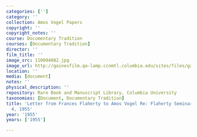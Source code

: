 ```yaml
---
categories: ['']
category: ''
collection: Amos Vogel Papers
copyright: ''
copyright_notes: ''
course: Documentary Tradition
courses: [Documentary Tradition]
director: ''
film_title: ''
image_src: 110094082.jpg
image_url: http://gainesfilm.qa-lamp.ccnmtl.columbia.edu/sites/files/gainesfilm/images/110094082.jpg
location: ''
media: [document]
notes: ''
physical_description: ''
repository: Rare Book and Manuscript Library, Columbia University
taxonomies: [Document, Documentary Tradition]
title: 'Letter from Frances Flaherty to Amos Vogel Re: Flaherty Seminar - November
  4, 1955'
year: '1955'
years: ['1955']

---
```

